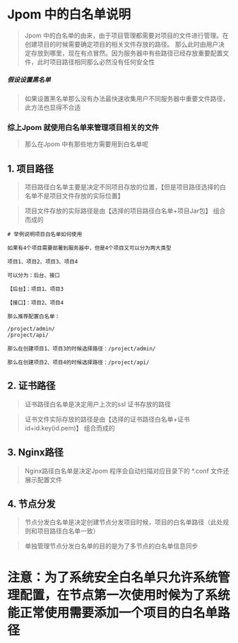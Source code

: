 # Jpom 中的白名单说明

> Jpom 中的白名单的由来，由于项目管理都需要对项目的文件进行管理。在创建项目的时候需要确定项目的相关文件存放的路径。
> 那么此时由用户决定存放到哪里，现在有点冒然。因为服务器中有些路径已经存放重要配置文件，此时项目路径相同那么必然没有任何安全性

##### 假设设置黑名单

> 如果设置黑名单那么没有办法最快速收集用户不同服务器中重要文件路径，此方法也显得不合适


### 综上Jpom 就使用白名单来管理项目相关的文件

> 那么在Jpom 中有那些地方需要用到白名单呢

## 1. 项目路径

> 项目路径白名单主要是决定不同项目存放的位置，【但是项目路径选择的白名单不是项目文件存放的实际位置】

> 项目文件存放的实际路径是由【选择的项目路径白名单+项目Jar包】 组合而成的

```
# 举例说明项目白名单如何使用

如果有4个项目需要部署到服务器中，但是4个项目又可以分为两大类型

项目1、项目2、项目3、项目4

可以分为：后台、接口

【后台】：项目1、项目3

【接口】：项目2、项目4

那么推荐配置白名单：

/project/admin/
/project/api/

那么在创建项目1、项目3的时候选择路径：/project/admin/

那么在创建项目2、项目4的时候选择路径：/project/api/

```

## 2. 证书路径

> 证书路径白名单是决定用户上次的ssl 证书存放的路径

> 证书文件实际存放的路径是由【选择的证书路径白名单+证书id+id.key(id.pem)】 组合而成的

## 3. Nginx路径

> Nginx路径白名单是决定Jpom 程序会自动扫描对应目录下的 *.conf 文件还展示配置文件

## 4. 节点分发

> 节点分发白名单是决定创建节点分发项目时候，项目的白名单路径（此处规则和项目路径白名单一致）

> 单独管理节点分发白名单的目的是为了多节点的白名单信息同步


# 注意：为了系统安全白名单只允许系统管理配置，在节点第一次使用时候为了系统能正常使用需要添加一个项目的白名单路径